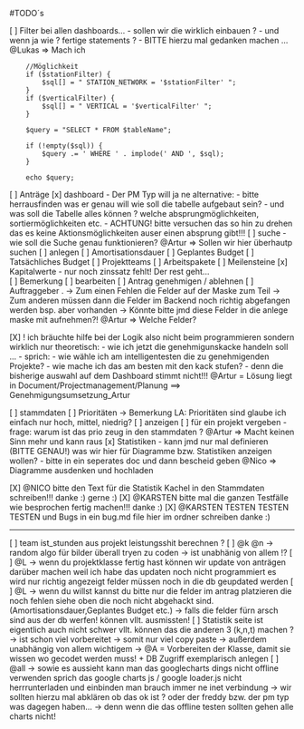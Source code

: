#TODO´s 

[ ] Filter bei allen dashboards...
    - sollen wir die wirklich einbauen ? 
    - und wenn ja wie ? fertige statements ? 
    - BITTE hierzu mal gedanken machen ...
        @Lukas => Mach ich

        //Möglichkeit
        if ($stationFilter) {
            $sql[] = " STATION_NETWORK = '$stationFilter' ";
        }
        if ($verticalFilter) {
            $sql[] = " VERTICAL = '$verticalFilter' ";
        }

        $query = "SELECT * FROM $tableName";

        if (!empty($sql)) {
            $query .= ' WHERE ' . implode(' AND ', $sql);
        }

        echo $query;

[ ] Anträge
    [x] dashboard
        - Der PM Typ will ja ne alternative:
            - bitte herrausfinden was er genau will wie soll die tabelle aufgebaut sein?
            - und was soll die Tabelle alles können ? welche absprungmöglichkeiten, sortiermöglichkeiten etc. 
            - ACHTUNG! bitte versuchen das so hin zu drehen das es keine Aktionsmöglichkeiten auser einen absprung gibt!!!
        [ ] suche
            - wie soll die Suche genau funktionieren?
                @Artur => Sollen wir hier überhautp suchen
    [ ] anlegen
        [ ] Amortisationsdauer
        [ ] Geplantes Budget
        [ ] Tatsächliches Budget
        [ ] Projektteams
        [ ] Arbeitspakete
        [ ] Meilensteine
        [x] Kapitalwerte
            - nur noch zinssatz fehlt! Der rest geht...            
        [ ] Bemerkung
    [ ] bearbeiten
    [ ] Antrag genehmigen / ablehnen
    [ ] Auftraggeber
.
-> Zum einen Fehlen die Felder auf der Maske zum Teil 
-> Zum anderen müssen dann die Felder im Backend noch richtig abgefangen werden bsp. aber vorhanden
-> Könnte bitte jmd diese Felder in die anlege maske mit aufnehmen?! 
    @Artur => Welche Felder?

 [X] ! ich bräuchte hilfe bei der Logik also nicht beim programmieren sondern wirklich nur theoretisch:
    - wie ich jetzt die genehmigunskacke handeln soll ... 
    - sprich:
        - wie wähle ich am intelligentesten die zu genehmigenden Projekte?
        - wie mache ich das am besten mit den kack stufen? 
        - denn die bisherige auswahl auf dem Dashboard stimmt nicht!!!
        @Artur = Lösung liegt in Document/Projectmanagement/Planung ==> Genehmigungsumsetzung_Artur
     

[ ] stammdaten
    [ ] Prioritäten -> Bemerkung LA: Prioritäten sind glaube ich einfach nur hoch, mittel, niedrig?
        [ ] anzeigen
        [ ] für ein projekt vergeben
        - frage: warum ist das prio zeug in den stammdaten ? @Artur => Macht keinen Sinn mehr und kann raus
    [x] Statistiken
        - kann jmd nur mal definieren (BITTE GENAU!) was wir hier für Diagramme bzw. Statistiken anzeigen wollen?
        - bitte in ein seperates doc und dann bescheid geben
            @Nico => Diagramme ausdenken und hochladen

[X] @NICO       bitte den Text für die Statistik Kachel in den Stammdaten schreiben!!! danke :) gerne :)
[X] @KARSTEN    bitte mal die ganzen Testfälle wie besprochen fertig machen!!! danke :)
[X] @KARSTEN        TESTEN TESTEN TESTEN und Bugs in ein bug.md file hier im ordner schreiben danke :)

-----

[ ] team ist_stunden aus projekt leistungsshit berechnen ? 
[ ] @k @n   -> random algo für bilder überall tryen zu coden -> ist unabhänig von allem !?
[ ] @L      -> wenn du projektklasse fertig hast können wir update von anträgen darüber machen weil ich habe das updaten noch nicht programmiert es wird nur richtig angezeigt felder müssen noch in die db geupdated werden
[ ] @L      -> wenn du willst kannst du bitte nur die felder im antrag platzieren die noch fehlen siehe oben die noch nicht abgehackt sind. (Amortisationsdauer,Geplantes Budget etc.)
            -> falls die felder fürn arsch sind aus der db werfen! können vllt. ausmissten!
[ ] Statistik seite ist eigentlich auch nicht schwer vllt. können das die anderen 3 (k,n,t) machen ? 
    -> ist schon viel vorbereitet -> somit nur viel copy paste
    -> außerdem unabhängig von allem wichtigem
    -> @A  = Vorbereiten der Klasse, damit sie wissen wo gecodet werden muss! + DB Zugriff exemplarisch anlegen
[ ] @all    -> sowie es aussieht kann man das googlecharts dings nicht offline verwenden sprich das google charts js / google loader.js nicht herrrunterladen und einbinden man brauch immer ne inet verbindung
            -> wir sollten hierzu mal abklären ob das ok ist ? oder der freddy bzw. der pm typ was dagegen haben... 
            -> denn wenn die das offline testen sollten gehen alle charts nicht!